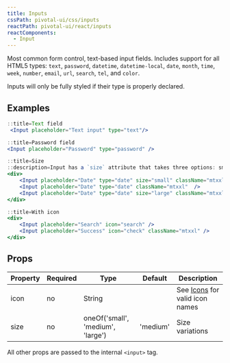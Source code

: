 ```yaml
---
title: Inputs
cssPath: pivotal-ui/css/inputs
reactPath: pivotal-ui/react/inputs
reactComponents:
  - Input
---
```


Most common form control, text-based input fields. Includes support for all HTML5 types: `text`, `password`, `datetime`, `datetime-local`, `date`, `month`, `time`, `week`, `number`, `email`, `url`, `search`, `tel`, and `color`.

Inputs will only be fully styled if their type is properly declared.

## Examples

```jsx
::title=Text field
 <Input placeholder="Text input" type="text"/>
```

```jsx
::title=Password field
<Input placeholder="Password" type="password" />
```

```jsx
::title=Size
::description=Input has a `size` attribute that takes three options: small, medium (default), and large.
<div>
    <Input placeholder="Date" type="date" size="small" className="mtxxl"  />
    <Input placeholder="Date" type="date" className="mtxxl"  />
    <Input placeholder="Date" type="date" size="large" className="mtxxl"  />
</div>
```

```jsx
::title=With icon
<div>
    <Input placeholder="Search" icon="search" />
    <Input placeholder="Success" icon="check" className="mtxxl" />
</div>
```

## Props

Property       | Required | Type                              | Default  | Description
---------------|----------|-----------------------------------|----------|------------
icon           | no       | String                            |          | See [Icons](/icons) for valid icon names
size           | no       | oneOf('small', 'medium', 'large') | 'medium' | Size variations

All other props are passed to the internal `<input>` tag.